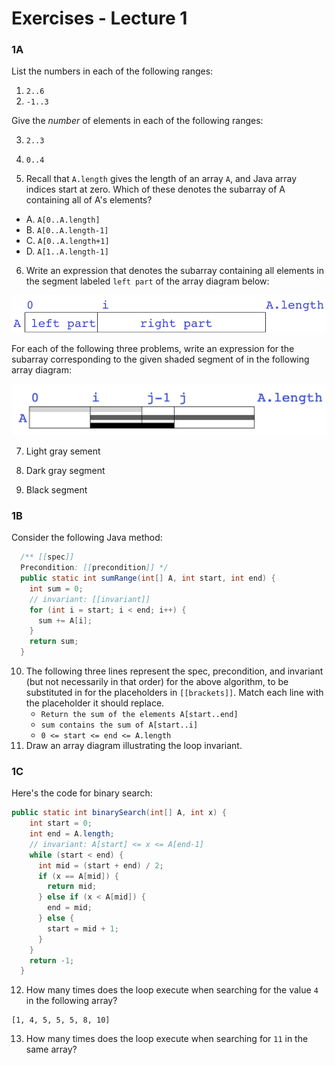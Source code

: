 # Exercises - Lecture 1

### 1A

List the numbers in each of the following ranges:

1. `2..6`
2. `-1..3`

Give the *number* of elements in each of the following ranges:

3. `2..3`
4. `0..4`

5. Recall that `A.length` gives the length of an array `A`, and Java array indices start at zero. Which of these denotes the subarray of A containing all of A's elements?
  * A. `A[0..A.length]`
  * B. `A[0..A.length-1]`
  * C. `A[0..A.length+1]`
  * D. `A[1..A.length-1]`

6. Write an expression that denotes the subarray containing all elements in the segment labeled `left part` of the array diagram below:

![](https://github.com/WWU-241-CSCI/Exercises/blob/main/e01a.png)

For each of the following three problems, write an expression for the subarray corresponding to the given shaded segment of in the following array diagram:

![](https://github.com/WWU-241-CSCI/Exercises/blob/main/e01b.png)

7. Light gray sement

8. Dark gray segment

9. Black segment

### 1B

Consider the following Java method:

```java
  /** [[spec]] 
  Precondition: [[precondition]] */
  public static int sumRange(int[] A, int start, int end) {
    int sum = 0;
    // invariant: [[invariant]]
    for (int i = start; i < end; i++) {
      sum += A[i];
    }
    return sum;
  }
```

10. The following three lines represent the spec, precondition, and invariant (but not necessarily in that order) for the above algorithm, to be substituted in for the placeholders in `[[brackets]]`. Match each line with the placeholder it should replace.
    * `Return the sum of the elements A[start..end] `
    * `sum contains the sum of A[start..i]`
    * `0 <= start <= end <= A.length`
11. Draw an array diagram illustrating the loop invariant.

### 1C

Here's the code for binary search:

```java
public static int binarySearch(int[] A, int x) {
    int start = 0;
    int end = A.length;
    // invariant: A[start] <= x <= A[end-1]
    while (start < end) {
      int mid = (start + end) / 2;
      if (x == A[mid]) {
        return mid;
      } else if (x < A[mid]) {
        end = mid;
      } else {
        start = mid + 1;
      }
    }
    return -1;
  }
```

12. How many times does the loop execute when searching for the value `4` in the following array?

```
[1, 4, 5, 5, 5, 8, 10]
```

13. How many times does the loop execute when searching for `11` in the same array?


